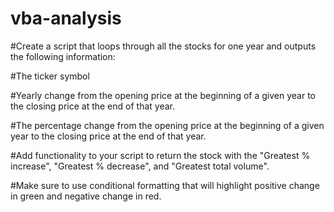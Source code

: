 # vba-analysis


#Create a script that loops through all the stocks for one year and outputs the following information:

  #The ticker symbol

  #Yearly change from the opening price at the beginning of a given year to the closing price at the end of that year.

  #The percentage change from the opening price at the beginning of a given year to the closing price at the end of that year.

  #Add functionality to your script to return the stock with the "Greatest % increase", "Greatest % decrease", and "Greatest total volume".
     
 #Make sure to use conditional formatting that will highlight positive change in green and negative change in red.
